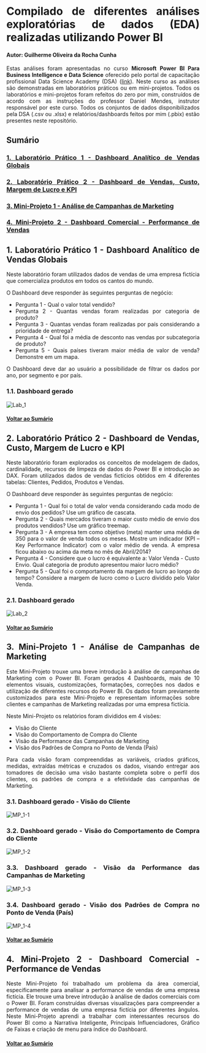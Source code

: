 <div align="justify">
  
# Compilado de diferentes análises exploratórias de dados (EDA) realizadas utilizando Power BI
#### Autor: Guilherme Oliveira da Rocha Cunha

Estas análises foram apresentadas no curso **Microsoft Power BI Para Business Intelligence e Data Science** oferecido pelo portal de capacitação profissional Data Science Academy (DSA) ([link](https://www.datascienceacademy.com.br/course/microsoft-power-bi-para-business-intelligence-e-data-science)). Neste curso as análises são demonstradas em laboratórios práticos ou em mini-projetos. Todos os laboratórios e mini-projetos foram refeitos do zero por mim, construídos de acordo com as instruções do professor Daniel Mendes, instrutor responsável por este curso. Todos os conjuntos de dados disponibilizados pela DSA (.csv ou .xlsx) e relatórios/dashboards feitos por mim (.pbix) estão presentes neste repositório.

## Sumário

### [1. Laboratório Prático 1 - Dashboard Analítico de Vendas Globais](#1-laboratório-prático-1---dashboard-analítico-de-vendas-globais-1)
### [2. Laboratório Prático 2 - Dashboard de Vendas, Custo, Margem de Lucro e KPI](#2-laboratório-prático-2---dashboard-de-vendas-custo-margem-de-lucro-e-kpi-1)
### [3. Mini-Projeto 1 - Análise de Campanhas de Marketing](#3-mini-projeto-1---análise-de-campanhas-de-marketing-1)
### [4. Mini-Projeto 2 - Dashboard Comercial - Performance de Vendas](#4-mini-projeto-2---dashboard-comercial---performance-de-vendas-1)

## 1. Laboratório Prático 1 - Dashboard Analítico de Vendas Globais
Neste laboratório foram utilizados dados de vendas de uma empresa fictícia que comercializa produtos em todos os cantos do mundo.

O Dashboard deve responder às seguintes perguntas de negócio:
- Pergunta 1 - Qual o valor total vendido?
- Pergunta 2 - Quantas vendas foram realizadas por categoria de produto?
- Pergunta 3 - Quantas vendas foram realizadas por país considerando a prioridade de entrega?
- Pergunta 4 - Qual foi a média de desconto nas vendas por subcategoria de produto?
- Pergunta 5 - Quais países tiveram maior média de valor de venda? Demonstre em um mapa.

O Dashboard deve dar ao usuário a possibilidade de filtrar os dados por ano, por segmento e por país.

### 1.1. Dashboard gerado
![Lab_1](https://github.com/Gui-lherme-Oliv/Data-Analysis_PowerBI/assets/123426025/cbcad32a-37dc-42c8-95a3-d433406d0ac1)

#### [Voltar ao Sumário](#sumário)
## 2. Laboratório Prático 2 - Dashboard de Vendas, Custo, Margem de Lucro e KPI
Neste laboratório foram explorados os conceitos de modelagem de dados, cardinalidade, recursos de limpeza de dados do Power BI e introdução ao DAX. Foram utilizados dados de vendas fictícios obtidos em 4 diferentes tabelas: Clientes, Pedidos, Produtos e Vendas.

O Dashboard deve responder às seguintes perguntas de negócio:
- Pergunta 1 - Qual foi o total de valor venda considerando cada modo de envio dos pedidos? Use um gráfico de cascata.
- Pergunta 2 - Quais mercados tiveram o maior custo médio de envio dos produtos vendidos? Use um gráfico treemap.
- Pergunta 3 - A empresa tem como objetivo (meta) manter uma média de 350 para o valor de venda todos os meses. Mostre um indicador (KPI – Key Performance Indicator) com o valor médio de venda. A empresa ficou abaixo ou acima da meta no mês de Abril/2014?
- Pergunta 4 - Considere que o lucro é equivalente a: Valor Venda - Custo Envio. Qual categoria de produto apresentou maior lucro médio?
- Pergunta 5 - Qual foi o comportamento da margem de lucro ao longo do tempo? Considere a margem de lucro como o Lucro dividido pelo Valor Venda.

### 2.1. Dashboard gerado
![Lab_2](https://github.com/Gui-lherme-Oliv/Data-Analysis_PowerBI/assets/123426025/18db1226-36dd-4de9-b5c1-98f6f367fcd4)

#### [Voltar ao Sumário](#sumário)
## 3. Mini-Projeto 1 - Análise de Campanhas de Marketing
Este Mini-Projeto trouxe uma breve introdução à análise de campanhas de Marketing com o Power BI. Foram gerados 4 Dashboards, mais de 10 elementos visuais, customizações, formatações, correções nos dados e utilização de diferentes recursos do Power BI. Os dados foram previamente customizados para este Mini-Projeto e representam informações sobre clientes e campanhas de Marketing realizadas por uma empresa fictícia.

Neste Mini-Projeto os relatórios foram divididos em 4 visões:
- Visão do Cliente
- Visão do Comportamento de Compra do Cliente
- Visão da Performance das Campanhas de Marketing
- Visão dos Padrões de Compra no Ponto de Venda (País)

Para cada visão foram compreendidas as variáveis, criados gráficos, medidas, extraídas métricas e cruzados os dados, visando entregar aos tomadores de decisão uma visão bastante completa sobre o perfil dos clientes, os padrões de compra e a efetividade das campanhas de Marketing.

### 3.1. Dashboard gerado - Visão do Cliente
![MP_1-1](https://github.com/Gui-lherme-Oliv/Data-Analysis_PowerBI/assets/123426025/11e95a31-4018-4487-9e38-6f919614c33a)

### 3.2. Dashboard gerado - Visão do Comportamento de Compra do Cliente
![MP_1-2](https://github.com/Gui-lherme-Oliv/Data-Analysis_PowerBI/assets/123426025/6964d293-9cbb-4e95-8f87-e6ff850d442e)

### 3.3. Dashboard gerado - Visão da Performance das Campanhas de Marketing
![MP_1-3](https://github.com/Gui-lherme-Oliv/Data-Analysis_PowerBI/assets/123426025/0814f65a-59f0-4a38-9166-c4447ce469bf)

### 3.4. Dashboard gerado - Visão dos Padrões de Compra no Ponto de Venda (País)
![MP_1-4](https://github.com/Gui-lherme-Oliv/Data-Analysis_PowerBI/assets/123426025/50cbaff8-1cdb-464c-8b47-1d5dbe5a4686)

#### [Voltar ao Sumário](#sumário)

## 4. Mini-Projeto 2 - Dashboard Comercial - Performance de Vendas
Neste Mini-Projeto foi trabalhado um problema da área comercial, especificamente para analisar a performance de vendas de uma empresa fictícia. Ele trouxe uma breve introdução à análise de dados comerciais com o Power BI. Foram construídas diversas visualizações para compreender a performance de vendas de uma empresa fictícia por diferentes ângulos. Neste Mini-Projeto aprendi a trabalhar com interessantes recursos do Power BI como a Narrativa Inteligente, Principais Influenciadores, Gráfico de Faixas e criação de menu para índice do Dashboard.

#### [Voltar ao Sumário](#sumário)
</div>

